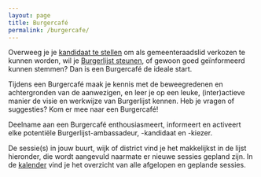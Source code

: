 ```yaml
---
layout: page
title: Burgercafé 
permalink: /burgercafe/
---
```

Overweeg je je [kandidaat te stellen](http://www.burgerlijst.be/interesse.html) om als gemeenteraadslid verkozen te kunnen worden, wil je [Burgerlijst steunen](http://www.burgerlijst.be/steun_burgerlijst.html), of gewoon goed geïnformeerd kunnen stemmen? Dan is een Burgercafé de ideale start.

Tijdens een Burgercafé maak je kennis met de beweegredenen en achtergronden van de aanwezigen, en leer je op een leuke, (inter)actieve manier de visie en werkwijze van Burgerlijst kennen. Heb je vragen of suggesties? Kom er mee naar een Burgercafé!

Deelname aan een Burgercafé enthousiasmeert, informeert en activeert elke potentiële Burgerlijst-ambassadeur, -kandidaat en -kiezer.

De sessie(s) in jouw buurt, wijk of district vind je het makkelijkst in de lijst hieronder, die wordt aangevuld naarmate er nieuwe sessies gepland zijn. In de [kalender](http://www.burgerlijst.be/kalender.html) vind je het overzicht van alle afgelopen en geplande sessies. 
